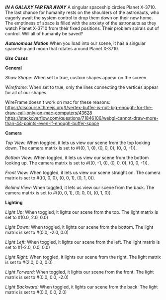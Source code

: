 **_IN A GALAXY FAR FAR AWAY_**
A singular spaceship circles Planet X-3710. The last chance for humanity rests on the shoulders of the astronauts, who eagerly await the system control to drop them down on their new home. The emptiness of space is filled with the anxiety of the astronauts as they watch Planet X-3710 from their fixed positions. Their problem spirals out of control. Will all of humanity be saved?

**_Autonomous Motion_**
When you load into our scene, it has a singular spaceship and moon that rotates around Planet X-3710.

**_Use Cases_**

**General**

_Show Shape:_
When set to true, custom shapes appear on the screen.

_Wireframe:_
When set to true, only the lines connecting the vertices appear for all of our shapes.

WireFrame doesn't work on mac for these reasons:
https://discourse.threejs.org/t/vertex-buffer-is-not-big-enough-for-the-draw-call-only-on-mac-computers/43628
https://stackoverflow.com/questions/71846106/webgl-cannot-draw-more-than-44-points-even-if-enough-buffer-space

**Camera**

_Top View:_
When toggled, it lets us view our scene from the top looking down. The camera matrix is set to #((0, 1, 0), (0, 0, 0), (0, 0, -1)).

_Bottom View:_
When toggled, it lets us view our scene from the bottom looking up. The camera matrix is set to #((0, -1, 0), (0, 0, 0), (0, 0, -1)).

_Front View:_
When toggled, it lets us view our scene straight on. The camera matrix is set to #((0, 0, 0), (0, 0, 1), (0, 1, 0)).

_Behind View:_
When toggled, it lets us view our scene from the back. The camera matrix is set to #((0, 0, 1), (0, 0, 0), (0, 1, 0)).

**Lighting**

_Light Up:_
When toggled, it lights our scene from the top. The light matrix is set to #(0.0, 2.0, 0.0)

_Light Down:_
When toggled, it lights our scene from the bottom. The light matrix is set to #(0.0, -2.0, 0.0)

_Light Left:_
When toggled, it lights our scene from the left. The light matrix is set to #(-2.0, 0.0, 0.0)

_Light Right:_
When toggled, it lights our scene from the right. The light matrix is set to #(2.0, 0.0, 0.0)

_Light Forward:_
When toggled, it lights our scene from the front. The light matrix is set to #(0.0, 0.0, -2.0)

_Light Backward:_
When toggled, it lights our scene from the back. The light matrix is set to #(0.0, 0.0, 2.0)
